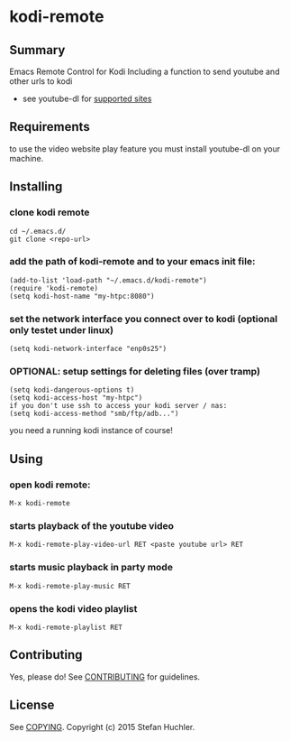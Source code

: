 # kodi-remote

## Summary

Emacs Remote Control for Kodi
Including a function to send youtube and other urls to kodi
* see youtube-dl for [supported sites](https://github.com/rg3/youtube-dl/blob/master/docs/supportedsites.md)

## Requirements

to use the video website play feature you must install youtube-dl on your machine.

## Installing

### clone kodi remote
    cd ~/.emacs.d/
    git clone <repo-url>

### add the path of kodi-remote and to your emacs init file:
    (add-to-list 'load-path "~/.emacs.d/kodi-remote")
    (require 'kodi-remote)
    (setq kodi-host-name "my-htpc:8080")

### set the network interface you connect over to kodi (optional only testet under linux)
	(setq kodi-network-interface "enp0s25")

### OPTIONAL: setup settings for deleting files (over tramp)
	(setq kodi-dangerous-options t)
	(setq kodi-access-host "my-htpc")
	if you don't use ssh to access your kodi server / nas:
	(setq kodi-access-method "smb/ftp/adb...")

you need a running kodi instance of course!

## Using

### open kodi remote:
    M-x kodi-remote

### starts playback of the youtube video
    M-x kodi-remote-play-video-url RET <paste youtube url> RET

### starts music playback in party mode
    M-x kodi-remote-play-music RET

### opens the kodi video playlist
    M-x kodi-remote-playlist RET

## Contributing

Yes, please do! See [CONTRIBUTING][] for guidelines.

## License

See [COPYING][]. Copyright (c) 2015 Stefan Huchler.


[CONTRIBUTING]: ./CONTRIBUTING.md
[COPYING]: ./COPYING
